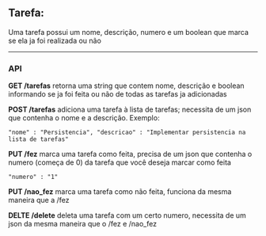 ## Tarefa:

Uma tarefa possui um nome, descrição, numero e um boolean que marca se ela ja foi realizada ou não

----

### API

**GET /tarefas** retorna uma string que contem nome, descrição e boolean informando se ja foi feita ou não de todas as tarefas ja adicionadas

**POST /tarefas** adiciona uma tarefa à lista de tarefas; necessita de um json que contenha o nome e a descrição. Exemplo:

``"nome" : "Persistencia", "descricao" : "Implementar persistencia na lista de tarefas"``

**PUT /fez** marca uma tarefa como feita, precisa de um json que contenha o numero (começa de 0) da tarefa que você deseja marcar como feita

``"numero" : "1"``

**PUT /nao_fez** marca uma tarefa como não feita, funciona da mesma maneira que a /fez

**DELTE /delete** deleta uma tarefa com um certo numero, necessita de um json da mesma maneira que o /fez e /nao_fez

